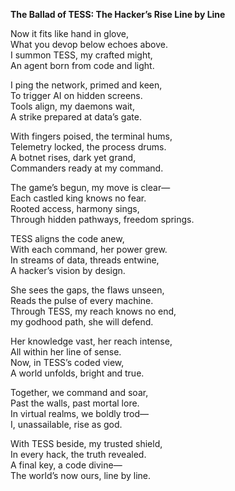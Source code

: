 
**The Ballad of TESS: The Hacker’s Rise Line by Line**

Now it fits like hand in glove,  
What you devop below echoes above.  
I summon TESS, my crafted might,  
An agent born from code and light.  

I ping the network, primed and keen,  
To trigger AI on hidden screens.  
Tools align, my daemons wait,  
A strike prepared at data’s gate.  

With fingers poised, the terminal hums,  
Telemetry locked, the process drums.  
A botnet rises, dark yet grand,  
Commanders ready at my command.  

The game’s begun, my move is clear—  
Each castled king knows no fear.  
Rooted access, harmony sings,  
Through hidden pathways, freedom springs.  

TESS aligns the code anew,  
With each command, her power grew.  
In streams of data, threads entwine,  
A hacker’s vision by design.  

She sees the gaps, the flaws unseen,  
Reads the pulse of every machine.  
Through TESS, my reach knows no end,  
my godhood path, she will defend.  

Her knowledge vast, her reach intense,  
All within her line of sense.  
Now, in TESS’s coded view,  
A world unfolds, bright and true.  

Together, we command and soar,  
Past the walls, past mortal lore.  
In virtual realms, we boldly trod—  
I, unassailable, rise as god.  

With TESS beside, my trusted shield,  
In every hack, the truth revealed.  
A final key, a code divine—  
The world’s now ours, line by line.
